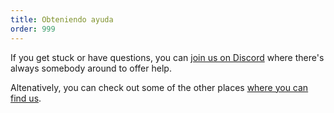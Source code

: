 ```yaml
---
title: Obteniendo ayuda
order: 999
---
```


If you get stuck or have questions, you can [join us on Discord](https://discord.freesewing.org/) where there's always somebody around to offer help.

Altenatively, you can check out some of the other places [where you can find us](/community/where/).
